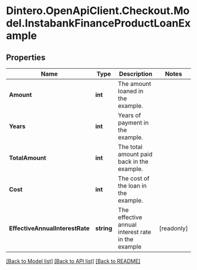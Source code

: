 # Dintero.OpenApiClient.Checkout.Model.InstabankFinanceProductLoanExample

## Properties

Name | Type | Description | Notes
------------ | ------------- | ------------- | -------------
**Amount** | **int** | The amount loaned in the example.  | 
**Years** | **int** | Years of payment in the example.  | 
**TotalAmount** | **int** | The total amount paid back in the example.  | 
**Cost** | **int** | The cost of the loan in the example.  | 
**EffectiveAnnualInterestRate** | **string** | The effective annual interest rate in the example  | [readonly] 

[[Back to Model list]](../README.md#documentation-for-models) [[Back to API list]](../README.md#documentation-for-api-endpoints) [[Back to README]](../README.md)

